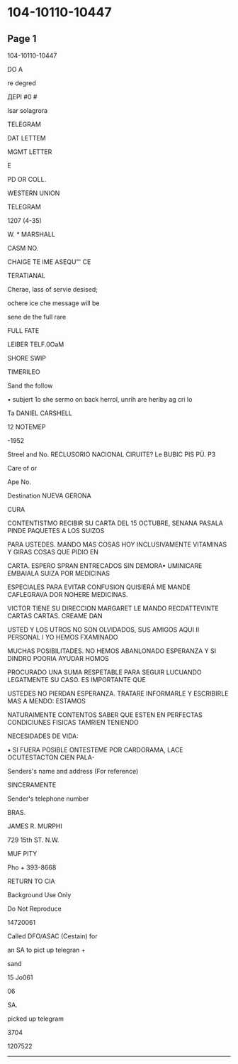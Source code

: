 # 104-10110-10447

## Page 1

104-10110-10447

DO A

re degred

ДЕРІ #0 #

Isar solagrora

TELEGRAM

DAT LETTEM

MGMT LETTER

E

PD OR COLL.

WESTERN UNION

TELEGRAM

1207 (4-35)

W. * MARSHALL

CASM NO.

CHAIGE TE IME ASEQU"' CE

TERATIANAL

Cherae, lass of servie desised;

ochere ice che message will be

sene de the full rare

FULL FATE

LEIBER TELF.0OaM

SHORE SWIP

TIMERILEO

Sand the follow

• subjert 1o she sermo on back herrol, unrih are heriby ag cri lo

Ta DANIEL CARSHELL

12 NOTEMEP

-1952

Streel and No. RECLUSORIO NACIONAL CIRUITE? Le BUBIC PIS PÜ. P3

Care of or

Ape No.

Destination NUEVA GERONA

CURA

CONTENTISTMO RECIBIR SU CARTA DEL 15 OCTUBRE, SENANA PASALA PINDE PAQUETES A LOS SUIZOS

PARA USTEDES. MANDO MAS COSAS HOY INCLUSIVAMENTE VITAMINAS Y GIRAS COSAS QUE PIDIO EN

CARTA. ESPERO SPRAN ENTRECADOS SIN DEMORA• UMINICARE EMBAIALA SUIZA POR MEDICINAS

ESPECIALES PARA EVITAR CONFUSION QUISIERÁ ME MANDE CAFLEGRAVA DOR NOHERE MEDICINAS.

VICTOR TIENE SU DIRECCION MARGARET LE MANDO RECDATTEVINTE CARTAS CARTAS. CREAME DAN

USTED Y LOS UTROS NO SON OLVIDADOS, SUS AMIGOS AQUI II PERSONAL I YO HEMOS FXAMINADO

MUCHAS POSIBILITADES. NO HEMOS ABANLONADO ESPERANZA Y SI DINDRO POORIA AYUDAR HOMOS

PROCURADO UNA SUMA RESPETABLE PARA SEGUIR LUCUANDO LEGATMENTE SU CASO. ES IMPORTANTE QUE

USTEDES NO PIERDAN ESPERANZA. TRATARE INFORMARLE Y ESCRIBIRLE MAS A MENDO: ESTAMOS

NATURAIMENTE CONTENTOS SABER QUE ESTEN EN PERFECTAS CONDICIUNES FISICAS TAMRIEN TENIENDO

NECESIDADES DE VIDA:

• SI FUERA POSIBLE ONTESTEME POR CARDORAMA, LACE OCUTESTACTON CIEN PALA-

Senders's name and address (For reference)

SINCERAMENTE

Sender's telephone number

BRAS.

JAMES R. MURPHI

729 15th ST. N.W.

MUF PITY

Pho + 393-8668

RETURN TO CIA

Background Use Only

Do Not Reproduce

14720061

Called DFO/ASAC (Cestain) for

an SA to pict up telegran +

sand

15 Jo061

06

SA.

picked up telegram

3704

1207522

---

